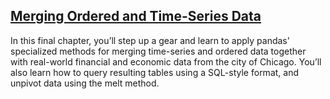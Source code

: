 ## [Merging Ordered and Time-Series Data ](https://campus.datacamp.com/courses/joining-data-with-pandas/merging-ordered-and-time-series-data)

In this final chapter, you’ll step up a gear and learn to apply pandas' specialized methods for merging time-series and ordered data together with real-world financial and economic data from the city of Chicago. You’ll also learn how to query resulting tables using a SQL-style format, and unpivot data using the melt method. 

<br>